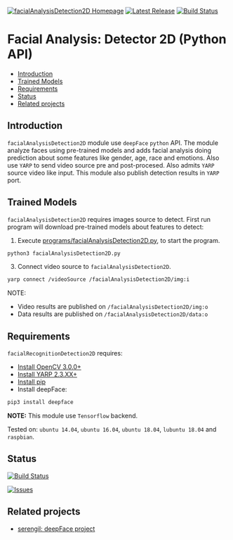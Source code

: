 [![facialAnalysisDetection2D Homepage](https://img.shields.io/badge/facialAnalysisDetection2D-develop-orange.svg)](https://github.com/davidvelascogarcia/facialAnalysisDetection2D/tree/develop/programs) [![Latest Release](https://img.shields.io/github/tag/davidvelascogarcia/facialAnalysisDetection2D.svg?label=Latest%20Release)](https://github.com/davidvelascogarcia/facialAnalysisDetection2D/tags) [![Build Status](https://travis-ci.org/davidvelascogarcia/facialAnalysisDetection2D.svg?branch=develop)](https://travis-ci.org/davidvelascogarcia/facialAnalysisDetection2D)

# Facial Analysis: Detector 2D (Python API)

- [Introduction](#introduction)
- [Trained Models](#trained-models)
- [Requirements](#requirements)
- [Status](#status)
- [Related projects](#related-projects)


## Introduction

`facialAnalysisDetection2D` module use `deepFace` `python` API. The module analyze faces using pre-trained models and adds facial analysis doing prediction about some features like gender, age, race and emotions. Also use `YARP` to send video source pre and post-procesed. Also admits `YARP` source video like input. This module also publish detection results in `YARP` port.


## Trained Models

`facialAnalysisDetection2D` requires images source to detect. First run program will download pre-trained models about features to detect:

1. Execute [programs/facialAnalysisDetection2D.py](./programs), to start the program.
```python
python3 facialAnalysisDetection2D.py
```
3. Connect video source to `facialAnalysisDetection2D`.
```bash
yarp connect /videoSource /facialAnalysisDetection2D/img:i
```

NOTE:

- Video results are published on `/facialAnalysisDetection2D/img:o`
- Data results are published on `/facialAnalysisDetection2D/data:o`

## Requirements

`facialRecognitionDetection2D` requires:

* [Install OpenCV 3.0.0+](https://github.com/roboticslab-uc3m/installation-guides/blob/master/install-opencv.md)
* [Install YARP 2.3.XX+](https://github.com/roboticslab-uc3m/installation-guides/blob/master/install-yarp.md)
* [Install pip](https://github.com/roboticslab-uc3m/installation-guides/blob/master/install-pip.md)
* Install deepFace:
```bash
pip3 install deepface
```

**NOTE:**
This module use `Tensorflow` backend.

Tested on: `ubuntu 14.04`, `ubuntu 16.04`, `ubuntu 18.04`, `lubuntu 18.04` and `raspbian`.


## Status

[![Build Status](https://travis-ci.org/davidvelascogarcia/facialAnalysisDetection2D.svg?branch=develop)](https://travis-ci.org/davidvelascogarcia/facialAnalysisDetection2D)

[![Issues](https://img.shields.io/github/issues/davidvelascogarcia/facialAnalysisDetection2D.svg?label=Issues)](https://github.com/davidvelascogarcia/facialAnalysisDetection2D/issues)

## Related projects

* [serengil: deepFace project](https://github.com/serengil/deepface)

